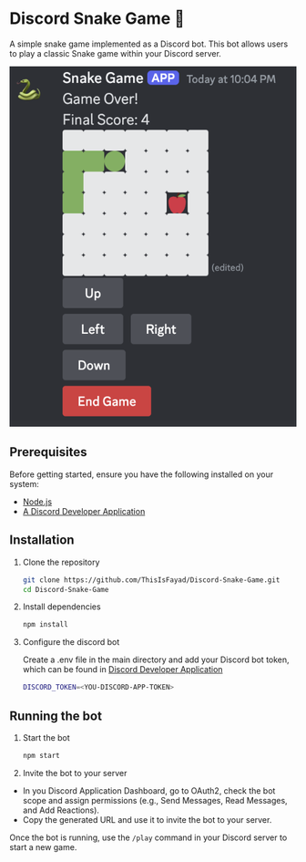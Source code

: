 # Discord Snake Game 🐍

A simple snake game implemented as a Discord bot. This bot allows users to play a classic Snake game within your Discord server.

![Snake Game](./docs/snake.png)

## Prerequisites

Before getting started, ensure you have the following installed on your system:

- [Node.js](https://nodejs.org/en)
- [A Discord Developer Application](https://discord.com/developers/applications)

## Installation

1. Clone the repository
   
    ```sh
    git clone https://github.com/ThisIsFayad/Discord-Snake-Game.git
    cd Discord-Snake-Game
    ```
2. Install dependencies

   ```sh
   npm install
   ```
3.	Configure the discord bot

    Create a .env file in the main directory and add your Discord bot token, which can be found in [Discord Developer Application](https://discord.com/developers/applications)
    ```sh
    DISCORD_TOKEN=<YOU-DISCORD-APP-TOKEN>
    ```



## Running the bot

1. Start the bot

   ```sh
   npm start
   ```

2.	Invite the bot to your server

 - In you Discord Application Dashboard, go to OAuth2, check the bot scope and assign permissions (e.g., Send Messages, Read Messages, and Add Reactions).
 - Copy the generated URL and use it to invite the bot to your server.

Once the bot is running, use the `/play` command in your Discord server to start a new game.